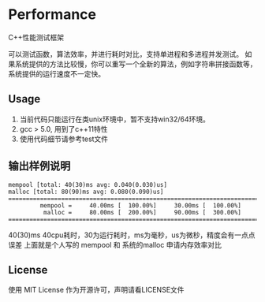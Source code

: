 # Performance
C++性能测试框架

可以测试函数，算法效率，并进行耗时对比，支持单进程和多进程并发测试。
如果系统提供的方法比较慢，你可以重写一个全新的算法，例如字符串拼接函数等，系统提供的运行速度不一定快。

## Usage
1. 当前代码只能运行在类unix环境中，暂不支持win32/64环境。
2. gcc > 5.0, 用到了c++11特性
3. 使用代码细节请参考test文件

## 输出样例说明
    mempool [total: 40(30)ms avg: 0.040(0.030)us]
    malloc [total: 80(90)ms avg: 0.080(0.090)us]
    ========================================================================
             mempool =     40.00ms [  100.00%]     30.00ms [  100.00%]
              malloc =     80.00ms [  200.00%]     90.00ms [  300.00%]
    ========================================================================
 40(30)ms 40cpu耗时，30为运行耗时，ms为毫秒，us为微秒，精度会有一点点误差
 上面就是个人写的 mempool 和 系统的malloc 申请内存效率对比

## License
使用 MIT License 作为开源许可，声明请看LICENSE文件
